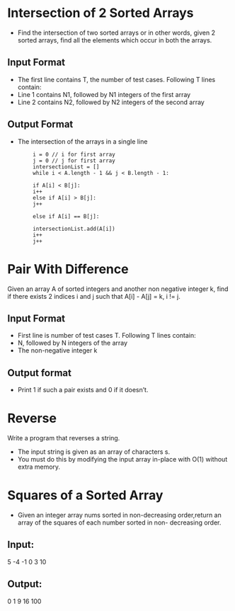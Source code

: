 # Intersection of 2 Sorted Arrays

 - Find the intersection of two sorted arrays or in other words, given
2 sorted arrays, find all the elements which occur in both the
arrays.
## Input Format
 - The first line contains T, the number of test cases. Following T lines contain:
 - Line 1 contains N1, followed by N1 integers of the first array
 - Line 2 contains N2, followed by N2 integers of the second array

## Output Format
 - The intersection of the arrays in a single line

```
        i = 0 // i for first array
        j = 0 // j for first array
        intersectionList = []
        while i < A.length - 1 && j < B.length - 1:

        if A[i] < B[j]:
        i++
        else if A[i] > B[j]:
        j++

        else if A[i] == B[j]:

        intersectionList.add(A[i])
        i++
        j++
```

# Pair With Difference

Given an array A of sorted integers and another non negative
integer k, find if there exists 2 indices i and j such that A[i] - A[j] =
k, i != j.

## Input Format

 - First line is number of test cases T. Following T lines contain:
 - N, followed by N integers of the array
 - The non-negative integer k

## Output format

 - Print 1 if such a pair exists and 0 if it doesn’t.

# Reverse

Write a program that reverses a string.
 - The input string is given as an array of characters s.
 - You must do this by modifying the input array in-place with O(1) without extra memory.

# Squares of a Sorted Array
 - Given an integer array nums sorted in non-decreasing order,return an array of the squares of each number sorted in non-
decreasing order.

## Input:
5
-4 -1 0 3 10

## Output:

0 1 9 16 100
